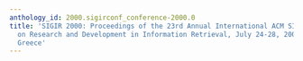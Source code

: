 ```yaml
---
anthology_id: 2000.sigirconf_conference-2000.0
title: 'SIGIR 2000: Proceedings of the 23rd Annual International ACM SIGIR Conference
  on Research and Development in Information Retrieval, July 24-28, 2000, Athens,
  Greece'
---
```

